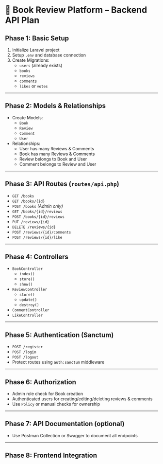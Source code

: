 
# 📘 Book Review Platform – Backend API Plan

## Phase 1: Basic Setup
1. Initialize Laravel project 
2. Setup `.env` and database connection
3. Create Migrations:
   - `users` (already exists)
   - `books`
   - `reviews`
   - `comments` 
   - `likes` or `votes`

---

## Phase 2: Models & Relationships
- Create Models:
  - `Book`
  - `Review`
  - `Comment` 
  - `User`
- Relationships:
  - User has many Reviews & Comments
  - Book has many Reviews & Comments
  - Review belongs to Book and User
  - Comment belongs to Review and User

---

## Phase 3: API Routes (`routes/api.php`)
- `GET /books`
- `GET /books/{id}`
- `POST /books` *(Admin only)*
- `GET /books/{id}/reviews`
- `POST /books/{id}/reviews`
- `PUT /reviews/{id}`
- `DELETE /reviews/{id}`
- `POST /reviews/{id}/comments` 
- `POST /reviews/{id}/like`

---

## Phase 4: Controllers
- `BookController`
  - `index()`
  - `store()`
  - `show()`
- `ReviewController`
  - `store()`
  - `update()`
  - `destroy()`
- `CommentController` 
- `LikeController` 

---

## Phase 5: Authentication (Sanctum)
- `POST /register`
- `POST /login`
- `POST /logout`
- Protect routes using `auth:sanctum` middleware

---

## Phase 6: Authorization
- Admin role check for Book creation
- Authenticated users for creating/editing/deleting reviews & comments
- Use `Policy` or manual checks for ownership

---

## Phase 7: API Documentation (optional)
- Use Postman Collection or Swagger to document all endpoints

---

## Phase 8: Frontend Integration
